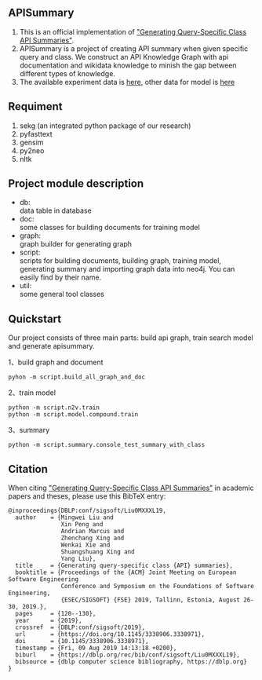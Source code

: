 ## APISummary
1. This is an official implementation of ["Generating Query-Specific Class API Summaries"](http://delivery.acm.org/10.1145/3340000/3338971/fse19main-id291-p.pdf?ip=202.120.235.96&id=3338971&acc=ACTIVE%20SERVICE&key=BF85BBA5741FDC6E%2E88014DC677A1F2C3%2E4D4702B0C3E38B35%2E4D4702B0C3E38B35&__acm__=1571655121_84ed7bca1423a0de5476d7125a940c42).  
2. APISummary is a project of creating API summary when given specific query and class. We construct an API Knowledge Graph with api documentation and wikidata knowledge to minish the gap between different types of knowledge.
3. The available experiment data is [here](https://fudanselab.github.io/Research-ESEC-FSE2019-APIKGSummary/), other data for model is [here]()

## Requiment
1. sekg  (an integrated python package of our research)
2. pyfasttext  
3. gensim
4. py2neo
5. nltk

## Project module description
- db:   
data table in database
- doc:   
some classes for building documents for training model  
- graph:   
graph builder for generating graph
- script:  
scripts for building documents, building graph, training model, generating summary and importing graph data into neo4j. You can easily find by their name.  
- util:   
some general tool classes

## Quickstart
Our project consists of three main parts: build api graph, train search model and generate apisummary.  

1、build graph and document     
   ``` 
   pyhon -m script.build_all_graph_and_doc  
   ``` 
   
    
2、train model  
   ``` 
   python -m script.n2v.train   
   python -m script.model.compound.train
   ```
3、summary 
   ``` 
   python -m script.summary.console_test_summary_with_class
   ```
  

## Citation
When citing ["Generating Query-Specific Class API Summaries"](http://delivery.acm.org/10.1145/3340000/3338971/fse19main-id291-p.pdf?ip=202.120.235.96&id=3338971&acc=ACTIVE%20SERVICE&key=BF85BBA5741FDC6E%2E88014DC677A1F2C3%2E4D4702B0C3E38B35%2E4D4702B0C3E38B35&__acm__=1571655121_84ed7bca1423a0de5476d7125a940c42) in academic papers and theses, please use this BibTeX entry:
```
@inproceedings{DBLP:conf/sigsoft/Liu0MXXXL19,
  author    = {Mingwei Liu and
               Xin Peng and
               Andrian Marcus and
               Zhenchang Xing and
               Wenkai Xie and
               Shuangshuang Xing and
               Yang Liu},
  title     = {Generating query-specific class {API} summaries},
  booktitle = {Proceedings of the {ACM} Joint Meeting on European Software Engineering
               Conference and Symposium on the Foundations of Software Engineering,
               {ESEC/SIGSOFT} {FSE} 2019, Tallinn, Estonia, August 26-30, 2019.},
  pages     = {120--130},
  year      = {2019},
  crossref  = {DBLP:conf/sigsoft/2019},
  url       = {https://doi.org/10.1145/3338906.3338971},
  doi       = {10.1145/3338906.3338971},
  timestamp = {Fri, 09 Aug 2019 14:13:18 +0200},
  biburl    = {https://dblp.org/rec/bib/conf/sigsoft/Liu0MXXXL19},
  bibsource = {dblp computer science bibliography, https://dblp.org}
}
```